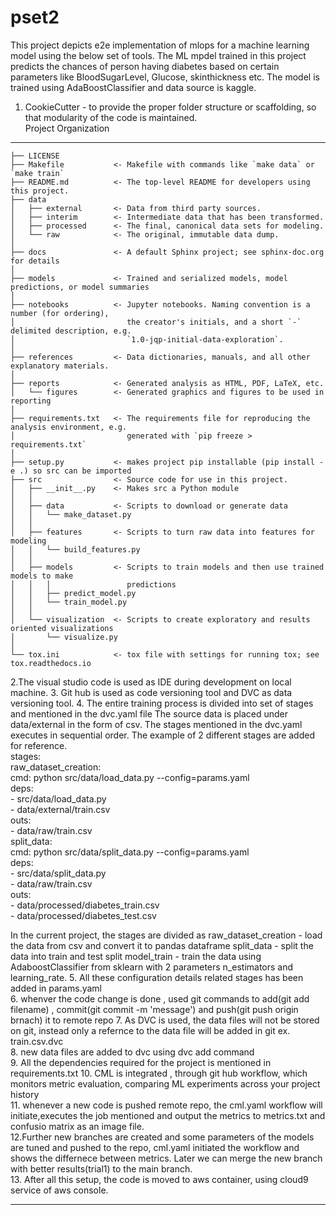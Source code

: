 pset2
==============================
This project depicts e2e implementation of mlops for a machine learning model using the below set of tools. The ML mpdel trained in this project predicts the chances of person having diabetes based on certain parameters like BloodSugarLevel, Glucose, skinthickness etc. The model is trained using AdaBoostClassifier and data source is kaggle. <br/>
1. CookieCutter - to provide the proper folder structure or scaffolding, so that modularity of the code is maintained.<br/>
Project Organization <br/>
------------

    ├── LICENSE
    ├── Makefile           <- Makefile with commands like `make data` or `make train`
    ├── README.md          <- The top-level README for developers using this project.
    ├── data
    │   ├── external       <- Data from third party sources.
    │   ├── interim        <- Intermediate data that has been transformed.
    │   ├── processed      <- The final, canonical data sets for modeling.
    │   └── raw            <- The original, immutable data dump.
    │
    ├── docs               <- A default Sphinx project; see sphinx-doc.org for details
    │
    ├── models             <- Trained and serialized models, model predictions, or model summaries
    │
    ├── notebooks          <- Jupyter notebooks. Naming convention is a number (for ordering),
    │                         the creator's initials, and a short `-` delimited description, e.g.
    │                         `1.0-jqp-initial-data-exploration`.
    │
    ├── references         <- Data dictionaries, manuals, and all other explanatory materials.
    │
    ├── reports            <- Generated analysis as HTML, PDF, LaTeX, etc.
    │   └── figures        <- Generated graphics and figures to be used in reporting
    │
    ├── requirements.txt   <- The requirements file for reproducing the analysis environment, e.g.
    │                         generated with `pip freeze > requirements.txt`
    │
    ├── setup.py           <- makes project pip installable (pip install -e .) so src can be imported
    ├── src                <- Source code for use in this project.
    │   ├── __init__.py    <- Makes src a Python module
    │   │
    │   ├── data           <- Scripts to download or generate data
    │   │   └── make_dataset.py
    │   │
    │   ├── features       <- Scripts to turn raw data into features for modeling
    │   │   └── build_features.py
    │   │
    │   ├── models         <- Scripts to train models and then use trained models to make
    │   │   │                 predictions
    │   │   ├── predict_model.py
    │   │   └── train_model.py
    │   │
    │   └── visualization  <- Scripts to create exploratory and results oriented visualizations
    │       └── visualize.py
    │
    └── tox.ini            <- tox file with settings for running tox; see tox.readthedocs.io
2.The visual studio code is used as IDE during development on local machine. 
3. Git hub is used as code versioning tool and DVC as data versioning tool.
4. The entire training process is divided into set of stages and mentioned in the dvc.yaml file 
   The source data is placed under data/external in the form of csv. The stages mentioned in the dvc.yaml executes in sequential order. The example of 2 different stages are added for reference. <br/>
               stages: <br/>
              raw_dataset_creation: <br/>
                cmd: python src/data/load_data.py --config=params.yaml <br/>
                deps: <br/>
                - src/data/load_data.py <br/>
                - data/external/train.csv <br/>
                outs: <br/>
                - data/raw/train.csv <br/>
              split_data: <br/>
                cmd: python src/data/split_data.py --config=params.yaml <br/>
                deps: <br/>
                - src/data/split_data.py <br/>
                - data/raw/train.csv <br/>
                outs: <br/>
                - data/processed/diabetes_train.csv <br/>
                - data/processed/diabetes_test.csv  <br/>
    
   In the current project, the stages are divided as 
   raw_dataset_creation  - load the data from csv and convert it to pandas dataframe
   split_data - split the data into train and test split 
   model_train - train the data using AdaboostClassifier from sklearn with 2 parameters n_estimators and learning_rate. 
5. All these configuration details related stages has been added in params.yaml <br/>
6. whenver the code change is done , used git commands to add(git add filename) , commit(git commit -m 'message') and push(git push origin brnach) it to remote repo
7. As DVC is used, the data files will not be stored on git, instead only a refernce to the data file will be added in git ex. train.csv.dvc <br/>
8. new data files are added to dvc using dvc add command <br/>
9. All the dependencies required for the project is mentioned in requirements.txt
10. CML is integrated , through git hub workflow, which monitors metric evaluation, comparing ML experiments across your project history <br/>
11. whenever a new code is pushed remote repo, the cml.yaml workflow will initiate,executes the job mentioned and output the metrics to metrics.txt and confusio matrix as an image file. <br/>
12.Further new branches are created and some parameters of the models are tuned and pushed to the repo, cml.yaml initiated the workflow and shows the differnece between metrics. Later we can merge the new branch with better results(trial1) to the main branch. <br/>
13. After all this setup, the code is moved to aws container, using cloud9 service of aws console. <br/>

  


--------

